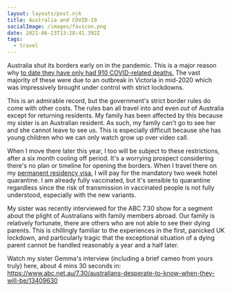 ```yaml
---
layout: layouts/post.njk
title: Australia and COVID-19
socialImage: /images/favicon.png
date: 2021-06-23T13:28:41.392Z
tags:
  - travel
---
```

Australia shut its borders early on in the pandemic. This is a major reason why [to date they have only had 910 COVID-related deaths.](https://www.health.gov.au/news/health-alerts/novel-coronavirus-2019-ncov-health-alert/coronavirus-covid-19-current-situation-and-case-numbers) The vast majority of these were due to an outbreak in Victoria in mid-2020 which was impressively brought under control with strict lockdowns.

This is an admirable record, but the government's strict border rules do come with other costs. The rules ban all travel into and even *out* of Australia except for returning residents. My family has been affected by this because my sister is an Australian resident. As such, my family can't go to see her and she cannot leave to see us. This is especially difficult because she has young children who we can only watch grow up over video call.

When I move there later this year, I too will be subject to these restrictions, after a six month cooling off period. It's a worrying prospect considering there's no plan or timeline for opening the borders. When I travel there on my [permanent residency visa](https://immi.homeaffairs.gov.au/visas/getting-a-visa/visa-listing/skilled-independent-189/points-tested), I will pay for the mandatory two week hotel quarantine. I am already fully vaccinated, but it's sensible to quarantine regardless since the risk of transmission in vaccinated people is not fully understood, especially with the new variants.

My sister was recently interviewed for the ABC 7.30 show for a segment about the plight of Australians with family members abroad. Our family is relatively fortunate, there are others who are not able to see their dying parents. This is chillingly familiar to the experiences in the first, panicked UK lockdown, and particularly tragic that the exceptional situation of a dying parent cannot be handled reasonably a year and a half later.

Watch my sister Gemma's interview (including a brief cameo from yours truly) here, about 4 mins 30 seconds in: <https://www.abc.net.au/7.30/australians-desperate-to-know-when-they-will-be/13409630>